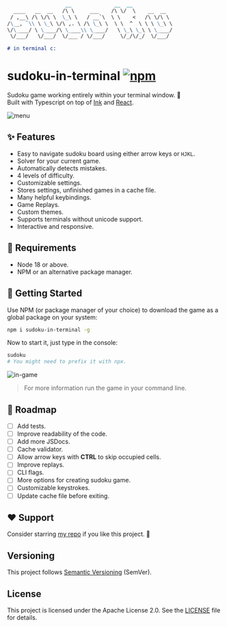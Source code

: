 ```md
                   __              __  __
  ____   __  __   /\ \     ___    /\ \/  \    __  __  
 / ,__\ /\ \/\ \  \_\ \   / __`\  \ \    <   /\ \/\ \ 
/\__, `\\ \ \_\ \/\ ,. \ /\ \_\ \  \ \  ^  \ \ \ \_\ \
\/\____/ \ \____/\ \____\\ \____/   \ \_\ \_\ \ \____/
 \/___/   \/___/  \/___ / \/___/     \/_/\/_/  \/___/

# in terminal c:
```

# sudoku-in-terminal [![npm](https://img.shields.io/npm/v/sudoku-in-terminal?color=%2300aa00&label=%20)](https://www.npmjs.com/package/sudoku-in-terminal)

Sudoku game working entirely within your terminal window. 🧩\
Built with Typescript on top of [Ink](https://github.com/vadimdemedes/ink) and [React](https://github.com/facebook/react).

<img src="./assets/menu.png" alt="menu">

## ✨ Features

* Easy to navigate sudoku board using either arrow keys or `HJKL`.
* Solver for your current game.
* Automatically detects mistakes.
* 4 levels of difficulty.
* Customizable settings.
* Stores settings, unfinished games in a cache file.
* Many helpful keybindings.
* Game Replays.
* Custom themes.
* Supports terminals without unicode support.
* Interactive and responsive.

## 📝 Requirements

* Node 18 or above.
* NPM or an alternative package manager.

## 🚀 Getting Started

Use NPM (or package manager of your choice) to download the game as a global package on your system:

```sh
npm i sudoku-in-terminal -g
```

Now to start it, just type in the console:

```sh
sudoku
# You might need to prefix it with npx.
```

<img src="./assets/game.png" alt="in-game">

> For more information run the game in your command line.

## 🛫 Roadmap

- [ ] Add tests.
- [ ] Improve readability of the code.
- [ ] Add more JSDocs.
- [ ] Cache validator.
- [ ] Allow arrow keys with __CTRL__ to skip occupied cells.
- [ ] Improve replays.
- [ ] CLI flags.
- [ ] More options for creating sudoku game.
- [ ] Customizable keystrokes.
- [ ] Update cache file before exiting.

## ❤ Support

Consider starring [my repo](https://github.com/mrozio13pl/sudoku-in-terminal) if you like this project. 🌟

## Versioning

This project follows [Semantic Versioning](https://semver.org) (SemVer).

## License

This project is licensed under the Apache License 2.0. See the [LICENSE](./license) file for details.